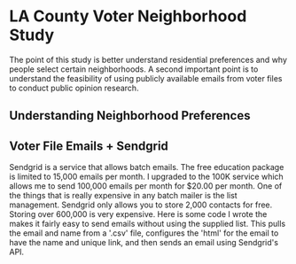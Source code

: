 # LA County Voter Neighborhood Study

The point of this study is better understand residential preferences and why people select certain neighborhoods. A second important point is to understand the feasibility of using publicly available emails from voter files to conduct public opinion research. 

## Understanding Neighborhood Preferences

## Voter File Emails + Sendgrid

Sendgrid is a service that allows batch emails. The free education package is limited to 15,000 emails per month. I upgraded to the 100K service which allows me to send 100,000 emails per month for $20.00 per month. One of the things that is really expensive in any batch mailer is the list management. Sendgrid only allows you to store 2,000 contacts for free. Storing over 600,000 is very expensive. Here is some code I wrote the makes it fairly easy to send emails without using the supplied list. This pulls the email and name from a '.csv' file, configures the 'html' for the email to have the name and unique link, and then sends an email using Sendgrid's API. 

